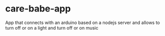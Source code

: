 # care-babe-app
App that connects with an arduino based on a nodejs server and allows to turn off or on a light and turn off or on music
